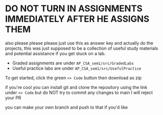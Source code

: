 # DO NOT TURN IN ASSIGNMENTS IMMEDIATELY AFTER HE ASSIGNS THEM

also please please please just use this as answer key and actually do the projects, this was just supposed to be a collection of useful study materials and potential assistance if you get stuck on a lab.

- Graded assignments are under `AP_CSA_sem1/src/GradedLabs`
- Useful practice labs are under `AP_CSA_sem1/src/UsefulPractice`

To get started, click the green `<> Code` button then download as zip

if you're cool you can install git and clone the repository using the link under `<> Code` but do NOT try to commit any changes to main I will reject your PR

you can make your own branch and push to that if you'd like